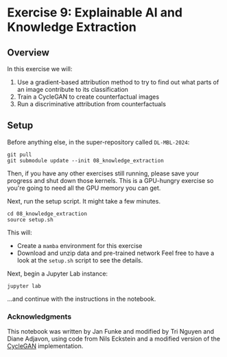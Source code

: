 # Exercise 9: Explainable AI and Knowledge Extraction

## Overview

In this exercise we will:
1. Use a gradient-based attribution method to try to find out what parts of an image contribute to its classification
2. Train a CycleGAN to create counterfactual images
3. Run a discriminative attribution from counterfactuals


## Setup

Before anything else, in the super-repository called `DL-MBL-2024`:
```
git pull
git submodule update --init 08_knowledge_extraction
```

Then, if you have any other exercises still running, please save your progress and shut down those kernels.
This is a GPU-hungry exercise so you're going to need all the GPU memory you can get.

Next, run the setup script. It might take a few minutes.
```
cd 08_knowledge_extraction
source setup.sh
```
This will:
- Create a `mamba` environment for this exercise
- Download and unzip data and pre-trained network
Feel free to have a look at the `setup.sh` script to see the details.


Next, begin a Jupyter Lab instance:
```
jupyter lab
```
...and continue with the instructions in the notebook.


### Acknowledgments

This notebook was written by Jan Funke and modified by Tri Nguyen and Diane Adjavon, using code from Nils Eckstein and a modified version of the [CycleGAN](https://github.com/junyanz/pytorch-CycleGAN-and-pix2pix) implementation.
